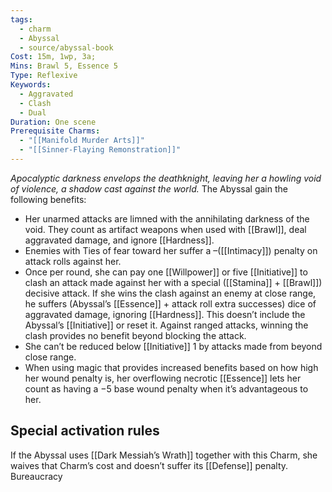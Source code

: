```yaml
---
tags:
  - charm
  - Abyssal
  - source/abyssal-book
Cost: 15m, 1wp, 3a; 
Mins: Brawl 5, Essence 5
Type: Reflexive
Keywords:
  - Aggravated
  - Clash
  - Dual
Duration: One scene
Prerequisite Charms:
  - "[[Manifold Murder Arts]]"
  - "[[Sinner-Flaying Remonstration]]"
---
```

*Apocalyptic darkness envelops the deathknight, leaving her a howling void of violence, a shadow cast against the world.*
The Abyssal gain the following benefits:
 - Her unarmed attacks are limned with the annihilating darkness of the void. They count as artifact weapons when used with [[Brawl]], deal aggravated damage, and ignore [[Hardness]].
 - Enemies with Ties of fear toward her suffer a –([[Intimacy]]) penalty on attack rolls against her.
 - Once per round, she can pay one [[Willpower]] or five [[Initiative]] to clash an attack made against her with a special ([[Stamina]] + [[Brawl]]) decisive attack. If she wins the clash against an enemy at close range, he suffers (Abyssal’s [[Essence]] + attack roll extra successes) dice of aggravated damage, ignoring [[Hardness]].
This doesn’t include the Abyssal’s [[Initiative]] or reset it. Against ranged attacks, winning the clash provides no benefit beyond blocking the attack.
 - She can’t be reduced below [[Initiative]] 1 by attacks made from beyond close range.
 - When using magic that provides increased benefits based on how high her wound penalty is, her overflowing necrotic [[Essence]] lets her count as having a −5 base wound penalty when it’s advantageous to her.
## Special activation rules
If the Abyssal uses [[Dark Messiah’s Wrath]] together with this Charm, she waives that Charm’s cost and doesn’t suffer its [[Defense]] penalty.
Bureaucracy